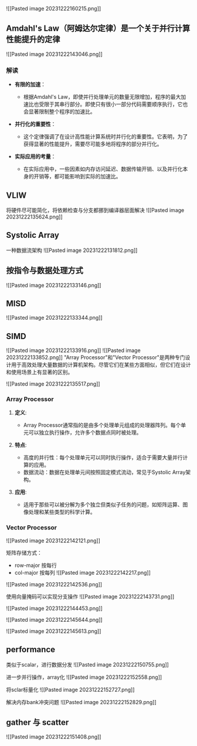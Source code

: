 ![[Pasted image 20231222160215.png]]
## Amdahl's Law（阿姆达尔定律）是一个关于并行计算性能提升的定律
![[Pasted image 20231222143046.png]]
### 解读

- **有限的加速**：
    
    - 根据Amdahl's Law，即使并行处理单元的数量无限增加，程序的最大加速比也受限于其串行部分。即使只有很小一部分代码需要顺序执行，它也会显著限制整个程序的加速比。
- **并行化的重要性**：
    
    - 这个定律强调了在设计高性能计算系统时并行化的重要性。它表明，为了获得显著的性能提升，需要尽可能多地将程序的部分并行化。
- **实际应用的考量**：
    
    - 在实际应用中，一些因素如内存访问延迟、数据传输开销、以及并行化本身的开销等，都可能影响到实际的加速比。
## VLIW
将硬件尽可能简化，将依赖检查与分支都挪到编译器层面解决
![[Pasted image 20231222135624.png]]
## Systolic Array
一种数据流架构
![[Pasted image 20231222131812.png]]


## 按指令与数据处理方式
![[Pasted image 20231222133146.png]]

## MISD
![[Pasted image 20231222133344.png]]


## SIMD
![[Pasted image 20231222133916.png]]
![[Pasted image 20231222133852.png]]
"Array Processor"和"Vector Processor"是两种专门设计用于高效处理大量数据的计算机架构。尽管它们在某些方面相似，但它们在设计和使用场景上有显著的区别。

![[Pasted image 20231222135517.png]]
### Array Processor

1. **定义**:
   - Array Processor通常指的是由多个处理单元组成的处理器阵列。每个单元可以独立执行操作，允许多个数据点同时被处理。

2. **特点**:
   - 高度的并行性：每个处理单元可以同时执行操作，适合于需要大量并行计算的应用。
   - 数据流动：数据在处理单元间按照固定模式流动，常见于Systolic Array架构。

3. **应用**:
   - 适用于那些可以被分解为多个独立但类似子任务的问题，如矩阵运算、图像处理和某些类型的科学计算。

### Vector Processor

![[Pasted image 20231222142121.png]]

矩阵存储方式：
* row-major 按每行
* col-major 按每列
![[Pasted image 20231222142217.png]]


![[Pasted image 20231222142536.png]]

使用向量掩码可以实现分支操作
![[Pasted image 20231222143731.png]]


![[Pasted image 20231222144453.png]]


![[Pasted image 20231222145644.png]]

![[Pasted image 20231222145613.png]]


## performance
类似于scalar，进行数据分发
![[Pasted image 20231222150755.png]]



进一步并行操作，array化
![[Pasted image 20231222152558.png]]

将sclar标量化
![[Pasted image 20231222152727.png]]

解决内存bank冲突问题
![[Pasted image 20231222152829.png]]
## gather 与 scatter
![[Pasted image 20231222151408.png]]


